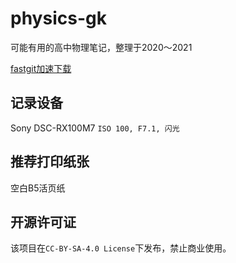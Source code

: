 # physics-gk
可能有用的高中物理笔记，整理于2020～2021

[fastgit加速下载](https://hub.fastgit.org/strongtz/physics-gk/raw/main/Release_signed.pdf)

## 记录设备
Sony DSC-RX100M7
`ISO 100, F7.1, 闪光`

## 推荐打印纸张
空白B5活页纸

## 开源许可证
该项目在`CC-BY-SA-4.0 License`下发布，禁止商业使用。
